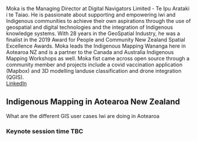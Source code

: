 Moka is the Managing Director at Digital Navigators Limited - Te Ipu Arataki i te Taiao. He is passionate about supporting and empowering iwi and Indigenous communities to achieve their own aspirations through the use of geospatial and digital technologies and the integration of Indigenous knowledge systems. With 28 years in the GeoSpatial Industry, he was a finalist in the 2019 Award for People and Community New Zealand Spatial Excellence Awards. Moka leads the Indigenous Mapping Wananga here in Aotearoa NZ and is a partner to the Canada and Australia Indigenous Mapping Workshops as well. Moka fist came across open source through a community member and projects include a covid vaccination application (Mapbox) and 3D modelling landuse classification and drone integration (QGIS). 
 <br/>
[LinkedIn](https://www.linkedin.com/in/moka-apiti-b4ab38a/) <br/>
## Indigenous Mapping in Aotearoa New Zealand <br/>
What are the different GIS user cases Iwi are doing in Aotearoa  <br/>
### Keynote session time TBC
<br/>